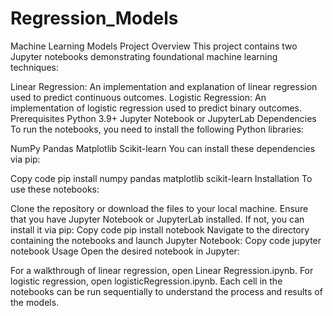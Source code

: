 # Regression_Models
Machine Learning Models Project
Overview
This project contains two Jupyter notebooks demonstrating foundational machine learning techniques:

Linear Regression: An implementation and explanation of linear regression used to predict continuous outcomes.
Logistic Regression: An implementation of logistic regression used to predict binary outcomes.
Prerequisites
Python 3.9+
Jupyter Notebook or JupyterLab
Dependencies
To run the notebooks, you need to install the following Python libraries:

NumPy
Pandas
Matplotlib
Scikit-learn
You can install these dependencies via pip:

Copy code
pip install numpy pandas matplotlib scikit-learn
Installation
To use these notebooks:

Clone the repository or download the files to your local machine.
Ensure that you have Jupyter Notebook or JupyterLab installed. If not, you can install it via pip:
Copy code
pip install notebook
Navigate to the directory containing the notebooks and launch Jupyter Notebook:
Copy code
jupyter notebook
Usage
Open the desired notebook in Jupyter:

For a walkthrough of linear regression, open Linear Regression.ipynb.
For logistic regression, open logisticRegression.ipynb.
Each cell in the notebooks can be run sequentially to understand the process and results of the models.